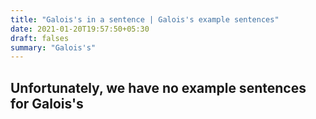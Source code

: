 ```yaml
---
title: "Galois's in a sentence | Galois's example sentences"
date: 2021-01-20T19:57:50+05:30
draft: falses
summary: "Galois's"
---
```

## Unfortunately, we have no example sentences for Galois's                 

